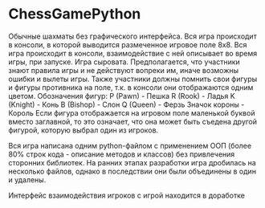 # ChessGamePython
Обычные шахматы без графического интерфейса. Вся игра происходит в консоли, в которой выводится размеченное игровое поле 8х8. 
Вся игра происходит в консоли, взаимодействие с ней описывает во время игры, при запуске. 
Игра сыровата. Предполагается, что участники знают правила игры и не действуют вопреки им, иначе возможны ошибки и вылеты игры.
Также участники должны помнить свои фигуры и фигуры противника на поле, т.к. в консоли они отображаются одним цветом.
Обозначения фигур:
P (Pawn) - Пешка
R (Rook) - Ладья
K (Knight) - Конь
B (Bishop) - Слон
Q (Queen) - Ферзь
Значок короны - Король
Если фигура отображается на игровом поле маленькой буквой вместо заглавной, то это означает, что она может быть съедена другой фигурой, которую выбрал один из игроков.

Вся игра написана одним python-файлом с применением ООП (более 80% строк кода - описание методов и классов) без привлечения сторонних библиотек. 
На ранних этапах разработки игра дробилась на несколько файлов, однако в последствии они были объединены в один и удалены.

Интерфейс взаимодействия игроков с игрой находится в доработке
